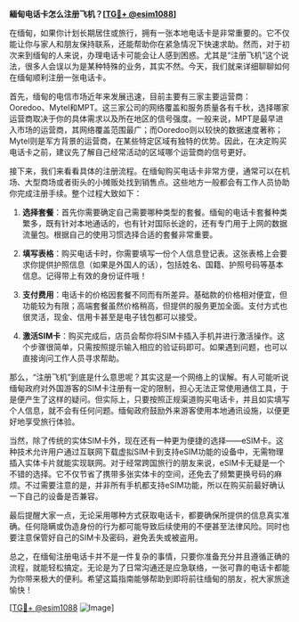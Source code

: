 **緬甸电话卡怎么注册飞机？[[TG💪+ @esim1088](https://t.me/s/esim1088)]**

在缅甸，如果你计划长期居住或旅行，拥有一张本地电话卡是非常重要的。它不仅能让你与家人和朋友保持联系，还能帮助你在紧急情况下快速求助。然而，对于初次来到缅甸的人来说，办理电话卡可能会让人感到困惑。尤其是“注册飞机”这个说法，很多人会误以为是某种特殊的业务，其实不然。今天，我们就来详细聊聊如何在缅甸顺利注册一张电话卡。

首先，缅甸的电信市场近年来发展迅速，目前主要有三家主要运营商：Ooredoo、Mytel和MPT。这三家公司的网络覆盖和服务质量各有千秋，选择哪家运营商取决于你的具体需求以及所在地区的信号强度。一般来说，MPT是最早进入市场的运营商，其网络覆盖范围最广；而Ooredoo则以较快的数据速度著称；Mytel则是军方背景的运营商，在某些特定区域有独特的优势。因此，在决定购买电话卡之前，建议先了解自己经常活动的区域哪个运营商的信号更好。

接下来，我们来看看具体的注册流程。在缅甸购买电话卡非常方便，通常可以在机场、大型商场或者街头的小摊贩处找到销售点。这些地方一般都会有工作人员协助你完成注册手续。整个过程大致如下：

1. **选择套餐**：首先你需要确定自己需要哪种类型的套餐。缅甸的电话卡套餐种类繁多，既有针对本地通话的，也有针对国际长途的，还有专门用于上网的数据流量包。根据自己的使用习惯选择合适的套餐非常重要。
   
2. **填写表格**：购买电话卡时，你需要填写一份个人信息登记表。这张表格上会要求你提供护照信息（如果是外国人的话），包括姓名、国籍、护照号码等基本信息。记得带上有效的身份证件哦！

3. **支付费用**：电话卡的价格因套餐不同而有所差异。基础款的价格相对便宜，但功能较为有限；高端套餐虽然价格稍高，但提供的服务更加全面。支付方式也很灵活，现金、信用卡甚至是电子钱包都可以接受。

4. **激活SIM卡**：购买完成后，店员会帮你将SIM卡插入手机并进行激活操作。这个步骤很简单，只需按照提示输入相应的验证码即可。如果遇到问题，也可以直接询问工作人员寻求帮助。

那么，“注册飞机”到底是什么意思呢？其实这是一个网络上的误解。有人可能听说缅甸政府对外国游客的SIM卡注册有一定的限制，担心无法正常使用通信工具，于是便产生了这样的疑问。但实际上，只要按照正规渠道购买电话卡，并且如实填写个人信息，就不会有任何问题。缅甸政府鼓励外来游客使用本地通讯设施，以便更好地享受旅行体验。

当然，除了传统的实体SIM卡外，现在还有一种更为便捷的选择——eSIM卡。这种技术允许用户通过互联网下载虚拟SIM卡到支持eSIM功能的设备中，无需物理插入实体卡片就能实现联网。对于经常跨国旅行的朋友来说，eSIM卡无疑是一个不错的选择。它不仅节省了携带多张实体卡的空间，还免去了频繁更换号码的麻烦。不过需要注意的是，并非所有手机都支持eSIM功能，所以在购买前最好确认一下自己的设备是否兼容。

最后提醒大家一点，无论采用哪种方式获取电话卡，都要确保所提供的信息真实准确。任何隐瞒或伪造身份的行为都可能导致后续使用的不便甚至法律风险。同时也要注意保管好自己的SIM卡及密码，避免丢失或被盗用。

总之，在缅甸注册电话卡并不是一件复杂的事情，只要你准备充分并且遵循正确的流程，就能轻松搞定。无论是为了日常沟通还是应急联络，一张可靠的电话卡都能为你带来极大的便利。希望这篇指南能够帮助到即将前往缅甸的朋友，祝大家旅途愉快！

[[TG💪+ @esim1088](https://t.me/s/esim1088) ![Image](https://i.postimg.cc/4NQfJmqS/Snipaste-2025-05-13-00-14-12.png)]